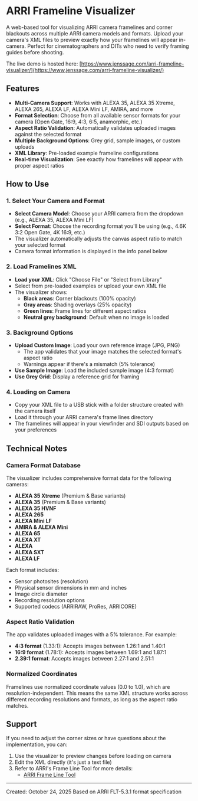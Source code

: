 # ARRI Frameline Visualizer

A web-based tool for visualizing ARRI camera framelines and corner blackouts across multiple ARRI camera models and formats. Upload your camera's XML files to preview exactly how your framelines will appear in-camera. Perfect for cinematographers and DITs who need to verify framing guides before shooting.

The live demo is hosted here: [https://www.jenssage.com/arri-frameline-visualizer/](https://www.jenssage.com/arri-frameline-visualizer/)

## Features

- **Multi-Camera Support**: Works with ALEXA 35, ALEXA 35 Xtreme, ALEXA 265, ALEXA LF, ALEXA Mini LF, AMIRA, and more
- **Format Selection**: Choose from all available sensor formats for your camera (Open Gate, 16:9, 4:3, 6:5, anamorphic, etc.)
- **Aspect Ratio Validation**: Automatically validates uploaded images against the selected format
- **Multiple Background Options**: Grey grid, sample images, or custom uploads
- **XML Library**: Pre-loaded example frameline configurations
- **Real-time Visualization**: See exactly how framelines will appear with proper aspect ratios

## How to Use

### 1. Select Your Camera and Format
- **Select Camera Model**: Choose your ARRI camera from the dropdown (e.g., ALEXA 35, ALEXA Mini LF)
- **Select Format**: Choose the recording format you'll be using (e.g., 4.6K 3:2 Open Gate, 4K 16:9, etc.)
- The visualizer automatically adjusts the canvas aspect ratio to match your selected format
- Camera format information is displayed in the info panel below

### 2. Load Framelines XML
- **Load your XML**: Click "Choose File" or "Select from Library"
- Select from pre-loaded examples or upload your own XML file
- The visualizer shows:
  - **Black areas**: Corner blackouts (100% opacity)
  - **Gray areas**: Shading overlays (25% opacity)
  - **Green lines**: Frame lines for different aspect ratios
  - **Neutral grey background**: Default when no image is loaded

### 3. Background Options
- **Upload Custom Image**: Load your own reference image (JPG, PNG)
  - The app validates that your image matches the selected format's aspect ratio
  - Warnings appear if there's a mismatch (5% tolerance)
- **Use Sample Image**: Load the included sample image (4:3 format)
- **Use Grey Grid**: Display a reference grid for framing

### 4. Loading on Camera
- Copy your XML file to a USB stick with a folder structure created with the camera itself
- Load it through your ARRI camera's frame lines directory
- The framelines will appear in your viewfinder and SDI outputs based on your preferences

## Technical Notes

### Camera Format Database

The visualizer includes comprehensive format data for the following cameras:
- **ALEXA 35 Xtreme** (Premium & Base variants)
- **ALEXA 35** (Premium & Base variants)
- **ALEXA 35 HVNF**
- **ALEXA 265**
- **ALEXA Mini LF**
- **AMIRA & ALEXA Mini**
- **ALEXA 65**
- **ALEXA XT**
- **ALEXA**
- **ALEXA SXT**
- **ALEXA LF**

Each format includes:
- Sensor photosites (resolution)
- Physical sensor dimensions in mm and inches
- Image circle diameter
- Recording resolution options
- Supported codecs (ARRIRAW, ProRes, ARRICORE)

### Aspect Ratio Validation

The app validates uploaded images with a 5% tolerance. For example:
- **4:3 format** (1.33:1): Accepts images between 1.26:1 and 1.40:1
- **16:9 format** (1.78:1): Accepts images between 1.69:1 and 1.87:1
- **2.39:1 format**: Accepts images between 2.27:1 and 2.51:1

### Normalized Coordinates

Framelines use normalized coordinate values (0.0 to 1.0), which are resolution-independent. This means the same XML structure works across different recording resolutions and formats, as long as the aspect ratio matches.

## Support

If you need to adjust the corner sizes or have questions about the implementation, you can:
1. Use the visualizer to preview changes before loading on camera
2. Edit the XML directly (it's just a text file)
3. Refer to ARRI's Frame Line Tool for more details:
   - [ARRI Frame Line Tool](https://tools.arri.com/flt/index.html)

---

Created: October 24, 2025
Based on ARRI FLT-5.3.1 format specification

